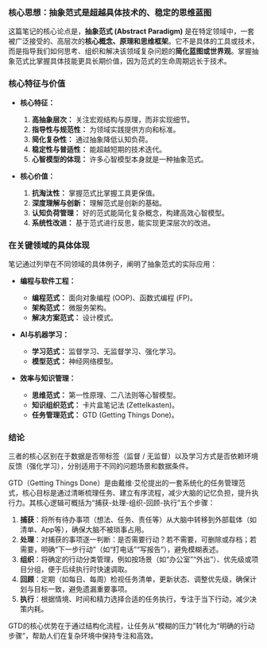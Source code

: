 ### 核心思想：抽象范式是超越具体技术的、稳定的思维蓝图

这篇笔记的核心论点是，**抽象范式 (Abstract Paradigm)** 是在特定领域中，一套被广泛接受的、高层次的**核心概念、原理和思维框架**。它不是具体的工具或技术，而是指导我们如何思考、组织和解决该领域复杂问题的**简化蓝图或世界观**。掌握抽象范式比掌握具体技能更具长期价值，因为范式的生命周期远长于技术。

### 核心特征与价值

*   **核心特征：**
    1.  **高抽象层次：** 关注宏观结构与原理，而非实现细节。
    2.  **指导性与规范性：** 为领域实践提供方向和标准。
    3.  **简化复杂性：** 通过抽象降低认知负荷。
    4.  **稳定性与普适性：** 能超越短期的技术迭代。
    5.  **心智模型的体现：** 许多心智模型本身就是一种抽象范式。

*   **核心价值：**
    1.  **抗淘汰性：** 掌握范式比掌握工具更保值。
    2.  **深度理解与创新：** 理解范式是创新的基础。
    3.  **认知负荷管理：** 好的范式能简化复杂概念，构建高效心智模型。
    4.  **系统性改进：** 基于范式进行反思，能实现更深层次的改进。

### 在关键领域的具体体现

笔记通过列举在不同领域的具体例子，阐明了抽象范式的实际应用：

*   **编程与软件工程：**
    *   **编程范式：** 面向对象编程 (OOP)、函数式编程 (FP)。
    *   **架构范式：** 微服务架构。
    *   **解决方案范式：** 设计模式。

*   **AI与机器学习：**
    *   **学习范式：** 监督学习、无监督学习、强化学习。
    *   **模型范式：** 神经网络模型。

*   **效率与知识管理：**
    *   **思维范式：** 第一性原理、二八法则等心智模型。
    *   **知识组织范式：** 卡片盒笔记法 (Zettelkasten)。
    *   **任务管理范式：** GTD (Getting Things Done)。

### 结论

三者的核心区别在于数据是否带标签（监督 / 无监督）以及学习方式是否依赖环境反馈（强化学习），分别适用于不同的问题场景和数据条件。



GTD（Getting Things Done）是由戴维·艾伦提出的一套系统化的任务管理范式，核心目标是通过清晰梳理任务、建立有序流程，减少大脑的记忆负担，提升执行力。其核心逻辑可概括为“捕获-处理-组织-回顾-执行”五个步骤：

1. **捕获**：将所有待办事项（想法、任务、责任等）从大脑中转移到外部载体（如清单、App等），确保大脑不被琐事占用。  
2. **处理**：对捕获的事项逐一判断：是否需要行动？若不需要，可删除或存档；若需要，明确“下一步行动”（如“打电话”“写报告”），避免模糊表述。  
3. **组织**：将确定的行动分类管理，例如按场景（如“办公室”“外出”）、优先级或项目分组，便于后续执行时快速调取。  
4. **回顾**：定期（如每日、每周）检视任务清单，更新状态、调整优先级，确保计划与目标一致，避免遗漏重要事项。  
5. **执行**：根据情境、时间和精力选择合适的任务执行，专注于当下行动，减少决策内耗。  

GTD的核心优势在于通过结构化流程，让任务从“模糊的压力”转化为“明确的行动步骤”，帮助人们在复杂环境中保持专注和高效。